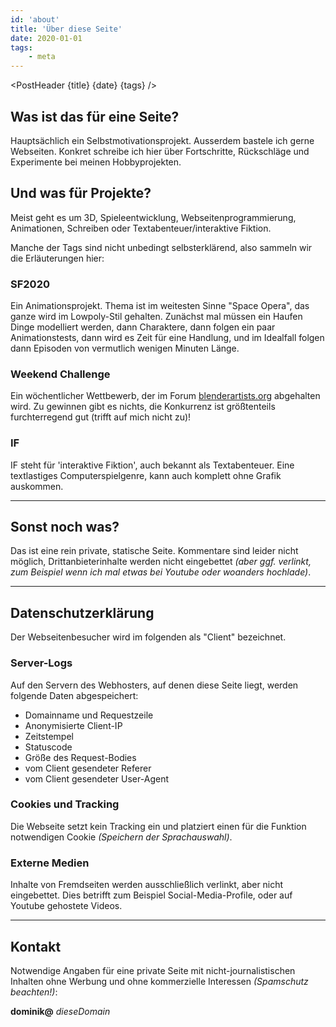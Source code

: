 ```yaml
---
id: 'about'
title: 'Über diese Seite'
date: 2020-01-01
tags:
    - meta
---
```




<script>
    import Image from '$lib/Image.svelte'
	import PostHeader from '$lib/PostHeader.svelte'
</script>



<PostHeader {title} {date} {tags} />

## Was ist das für eine Seite?

Hauptsächlich ein Selbst­motivations­projekt. Ausserdem bastele ich gerne Webseiten. Konkret schreibe ich hier über Fort­schritte, Rück­schläge und Experimente bei meinen Hobby­projekten.

## Und was für Projekte?

Meist geht es um 3D, Spieleentwicklung, Webseitenprogrammierung, Animationen, Schreiben oder Textabenteuer/interaktive Fiktion.

Manche der Tags sind nicht unbedingt selbsterklärend, also sammeln wir die Erläuterungen hier:

### SF2020

Ein Animationsprojekt. Thema ist im weitesten Sinne "Space Opera", das ganze wird im Lowpoly-Stil gehalten. Zunächst mal müssen ein Haufen Dinge modelliert werden, dann Charaktere, dann folgen ein paar Animationstests, dann wird es Zeit für eine Handlung, und im Idealfall folgen dann Episoden von vermutlich wenigen Minuten Länge.

### Weekend Challenge

Ein wöchentlicher Wettbewerb, der im Forum <a href="https://blenderartists.org/c/contests/weekend-challenge/25" target="_blank" rel="noopener noreferrer">blenderartists.org</a> abgehalten wird. Zu gewinnen gibt es nichts, die Konkurrenz ist größtenteils furchterregend gut (trifft auf mich nicht zu)!

### IF

IF steht für 'interaktive Fiktion', auch bekannt als Textabenteuer. Eine textlastiges Computerspielgenre, kann auch komplett ohne Grafik auskommen.

---

## Sonst noch was?

Das ist eine rein private, statische Seite. Kommentare sind leider nicht möglich, Drittanbieterinhalte werden nicht eingebettet *(aber ggf. verlinkt, zum Beispiel wenn ich mal etwas bei Youtube oder woanders hochlade)*.

---

## Datenschutz­erklärung

Der Webseitenbesucher wird im folgenden als "Client" bezeichnet.

### Server-Logs

Auf den Servern des Webhosters, auf denen diese Seite liegt, werden folgende Daten abgespeichert:

- Domainname und Requestzeile
- Anonymisierte Client-IP
- Zeitstempel
- Statuscode
- Größe des Request-Bodies
- vom Client gesendeter Referer
- vom Client gesendeter User-Agent

### Cookies und Tracking

Die Webseite setzt kein Tracking ein und platziert einen für die Funktion notwendigen Cookie *(Speichern der Sprachauswahl)*.

### Externe Medien

Inhalte von Fremdseiten werden ausschließlich verlinkt, aber nicht eingebettet. Dies betrifft zum Beispiel Social-Media-Profile, oder auf Youtube gehostete Videos.

---

## Kontakt

Notwendige Angaben für eine private Seite mit nicht-journalistischen Inhalten ohne Werbung und ohne kommerzielle Interessen *(Spamschutz beachten!)*:

**dominik@** *dieseDomain*